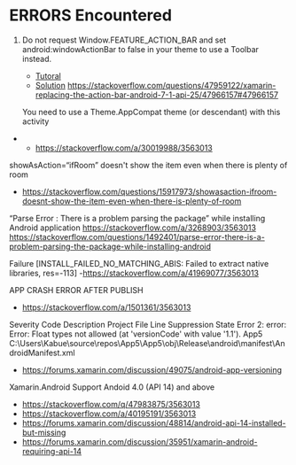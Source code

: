 ﻿# ERRORS Encountered

1. Do not request Window.FEATURE_ACTION_BAR and set android:windowActionBar to false in your theme to use a Toolbar instead.
    - [Tutoral](https://developer.xamarin.com/guides/android/user_interface/controls/tool-bar/part-1-replacing-the-action-bar/)
    - [Solution](https://github.com/bkhezry/ExtraWebView/issues/1)
	https://stackoverflow.com/questions/47959122/xamarin-replacing-the-action-bar-android-7-1-api-25/47966157#47966157
	
	You need to use a Theme.AppCompat theme (or descendant) with this activity
- - https://stackoverflow.com/a/30019988/3563013


showAsAction=“ifRoom” doesn't show the item even when there is plenty of room
- https://stackoverflow.com/questions/15917973/showasaction-ifroom-doesnt-show-the-item-even-when-there-is-plenty-of-room

“Parse Error : There is a problem parsing the package” while installing Android application
https://stackoverflow.com/a/3268903/3563013
https://stackoverflow.com/questions/1492401/parse-error-there-is-a-problem-parsing-the-package-while-installing-android

Failure [INSTALL_FAILED_NO_MATCHING_ABIS: Failed to extract native libraries, res=-113]
-https://stackoverflow.com/a/41969077/3563013


APP CRASH ERROR AFTER PUBLISH
- https://stackoverflow.com/a/1501361/3563013


Severity	Code	Description	Project	File	Line	Suppression State
Error		2: error: Error: Float types not allowed (at 'versionCode' with value '1.1').	App5	C:\Users\Kabue\source\repos\App5\App5\obj\Release\android\manifest\AndroidManifest.xml		
- https://forums.xamarin.com/discussion/49075/android-app-versioning


Xamarin.Android Support Andoid 4.0 (API 14) and above
- https://stackoverflow.com/q/47983875/3563013
- https://stackoverflow.com/a/40195191/3563013
- https://forums.xamarin.com/discussion/48814/android-api-14-installed-but-missing
- https://forums.xamarin.com/discussion/35951/xamarin-android-requiring-api-14



